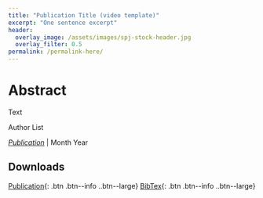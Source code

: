 ```yaml
---
title: "Publication Title (video template)"
excerpt: "One sentence excerpt"
header:
  overlay_image: /assets/images/spj-stock-header.jpg 
  overlay_filter: 0.5
permalink: /permalink-here/
---
```


# Abstract

Text

Author List

_[Publication](https://test.link)_ | Month Year

## Downloads

[Publication](/assets/pdf.pdf){: .btn .btn--info ..btn--large}
[BibTex](/assets/bibtex/bibfile.bib){: .btn .btn--info ..btn--large}
